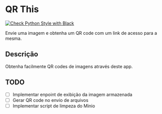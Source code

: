 # QR This

[![Check Python Style with Black](https://github.com/renanstn/qr-this/actions/workflows/black-check.yml/badge.svg)](https://github.com/renanstn/qr-this/actions/workflows/black-check.yml)

Envie uma imagem e obtenha um QR code com um link de acesso para a mesma.

## Descrição

Obtenha facilmente QR codes de imagens através deste app.

## TODO

- [ ] Implementar enpoint de exibição da imagem armazenada
- [ ] Gerar QR code no envio de arquivos
- [ ] Implementar script de limpeza do Minio
